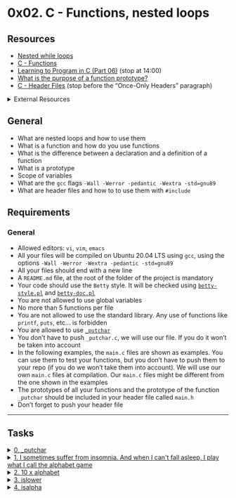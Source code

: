# 0x02. C - Functions, nested loops


## Resources

- [Nested while loops](https://www.youtube.com/watch?v=Z3iGeQ1gIss)
- [C - Functions](http://www.tutorialspoint.com/cprogramming/c_functions.htm)
- [Learning to Program in C (Part 06)](https://www.youtube.com/watch?v=qMlnFwYdqIw) (stop at 14:00)
- [What is the purpose of a function prototype?](https://www.geeksforgeeks.org/what-is-the-purpose-of-a-function-prototype/)
- [C - Header Files](https://www.tutorialspoint.com/cprogramming/c_header_files.htm) (stop before the “Once-Only Headers” paragraph)

<details>
<summary>External Resources</summary><br>

- [Hedaya C++ Functions - Lectures](https://youtube.com/playlist?list=PLBkwGJXcrCATmqJ-xKYBtZIoMTVpHz6p7)

</details>

## General

- What are nested loops and how to use them
- What is a function and how do you use functions
- What is the difference between a declaration and a definition of a function
- What is a prototype
- Scope of variables
- What are the `gcc` flags `-Wall -Werror -pedantic -Wextra -std=gnu89`
- What are header files and how to to use them with `#include`

## Requirements

### General

- Allowed editors: `vi`, `vim`, `emacs`
- All your files will be compiled on Ubuntu 20.04 LTS using `gcc`, using the options `-Wall -Werror -Wextra -pedantic -std=gnu89`
- All your files should end with a new line
- A `README.md` file, at the root of the folder of the project is mandatory
- Your code should use the `Betty` style. It will be checked using [`betty-style.pl`](https://github.com/holbertonschool/Betty/blob/master/betty-style.pl) and [`betty-doc.pl`](https://github.com/holbertonschool/Betty/blob/master/betty-doc.pl)
- You are not allowed to use global variables
- No more than 5 functions per file
- You are not allowed to use the standard library. Any use of functions like `printf`, `puts`, etc… is forbidden
- You are allowed to use [`_putchar`](https://github.com/holbertonschool/_putchar.c/blob/master/_putchar.c)
- You don’t have to push `_putchar.c`, we will use our file. If you do it won’t be taken into account
- In the following examples, the `main.c` files are shown as examples. You can use them to test your functions, but you don’t have to push them to your repo (if you do we won’t take them into account). We will use our own `main.c` files at compilation. Our `main.c` files might be different from the one shown in the examples
- The prototypes of all your functions and the prototype of the function `_putchar` should be included in your header file called `main.h`
- Don’t forget to push your header file

---

## Tasks

<details>
<summary><a href="./0-putchar.c">0. _putchar</a></summary><br>

Write a program that prints `_putchar`, followed by a new line.

- The program should return `0`

```bash
julien@ubuntu:~/0x02$  gcc -Wall -pedantic -Werror -Wextra -std=gnu89 _putchar.c 0-putchar.c -o 0-putchar
julien@ubuntu:~/0x02$ ./0-putchar 
_putchar
julien@ubuntu:~/0x02$ 
```
</details>

<details>
<summary><a href="./1-alphabet.c">1. I sometimes suffer from insomnia. And when I can't fall asleep, I play what I call the alphabet game</a></summary><br>

Write a function that prints the alphabet, in lowercase, followed by a new line.

- Prototype: `void print_alphabet(void);`
- You can only use `_putchar` twice in your code

```bash
julien@ubuntu:~/0x02$ cat 1-main.c
#include "main.h"

/**
 * main - check the code
 *
 * Return: Always 0.
 */
int main(void)
{
    print_alphabet();
    return (0);
}
julien@ubuntu:~/0x02$ gcc -Wall -pedantic -Werror -Wextra -std=gnu89 _putchar.c 1-main.c 1-alphabet.c -o 1-alphabet
julien@ubuntu:~/0x02$ ./1-alphabet 
abcdefghijklmnopqrstuvwxyz
julien@ubuntu:~/0x02$
```

</details>

<details>
<summary><a href="./2-print_alphabet_x10.c">2. 10 x alphabet</a></summary><br>

Write a function that prints 10 times the alphabet, in lowercase, followed by a new line.

- Prototype: `void print_alphabet_x10(void);`
- You can only use `_putchar` twice in your code

```bash
julien@ubuntu:~/0x02$ cat 2-main.c
#include "main.h"

/**
 * main - check the code.
 *
 * Return: Always 0.
 */
int main(void)
{
    print_alphabet_x10();
    return (0);
}
julien@ubuntu:~/0x02$ gcc -Wall -pedantic -Werror -Wextra -std=gnu89 _putchar.c 2-main.c 2-print_alphabet_x10.c -o 2-alphabet_x10
julien@ubuntu:~/0x02$ ./2-alphabet_x10 
abcdefghijklmnopqrstuvwxyz
abcdefghijklmnopqrstuvwxyz
abcdefghijklmnopqrstuvwxyz
abcdefghijklmnopqrstuvwxyz
abcdefghijklmnopqrstuvwxyz
abcdefghijklmnopqrstuvwxyz
abcdefghijklmnopqrstuvwxyz
abcdefghijklmnopqrstuvwxyz
abcdefghijklmnopqrstuvwxyz
abcdefghijklmnopqrstuvwxyz
julien@ubuntu:~/0x02$ 
```
</details>

<details>
<summary><a href="./3-islower.c">3. islower</a></summary><br>

Write a function that checks for lowercase character.

- Prototype: `int _islower(int c);`
- Returns `1` if `c` is lowercase
- Returns `0` otherwise

FYI: The standard library provides a similar function: `islower`. Run `man islower` to learn more.

```bash
julien@ubuntu:~/0x02$ cat 3-main.c 
#include "main.h"

/**
 * main - check the code.
 *
 * Return: Always 0.
 */
int main(void)
{
    int r;

    r = _islower('H');
    _putchar(r + '0');
    r = _islower('o');
    _putchar(r + '0');
    r = _islower(108);
    _putchar(r + '0');
    _putchar('\n');
    return (0);
}
julien@ubuntu:~/0x02$ gcc -Wall -pedantic -Werror -Wextra -std=gnu89 _putchar.c 3-main.c 3-islower.c -o 3-islower
julien@ubuntu:~/0x02$ ./3-islower 
011
julien@ubuntu:~/0x02$ 
```

</details>

<details>
<summary><a href="./4-isalpha.c">4. isalpha</a></summary><br>

Write a function that checks for alphabetic character.

- Prototype: `int _isalpha(int c);`
- Returns `1` if `c` is a letter, lowercase or uppercase
- Returns `0` otherwise

FYI: The standard library provides a similar function: `isalpha`. Run `man isalpha` to learn more.

```bash
julien@ubuntu:~/0x02$ cat 4-main.c 
#include "main.h"

/**
 * main - check the code.
 *
 * Return: Always 0.
 */
int main(void)
{
    int r;

    r = _isalpha('H');
    _putchar(r + '0');
    r = _isalpha('o');
    _putchar(r + '0');
    r = _isalpha(108);
    _putchar(r + '0');
    r = _isalpha(';');
    _putchar(r + '0');
    _putchar('\n');
    return (0);
}
julien@ubuntu:~/0x02$ gcc -Wall -pedantic -Werror -Wextra -std=gnu89 _putchar.c 4-main.c 4-isalpha.c -o 4-isalpha
julien@ubuntu:~/0x02$ ./4-isalpha 
1110
julien@ubuntu:~/0x02$ 
```

</details>